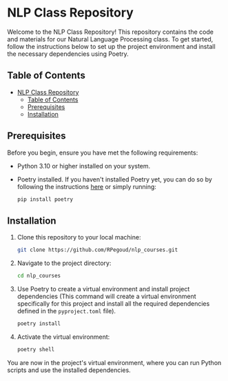 # NLP Class Repository

Welcome to the NLP Class Repository! This repository contains the code and materials for our Natural Language Processing class. To get started, follow the instructions below to set up the project environment and install the necessary dependencies using Poetry.

## Table of Contents

- [NLP Class Repository](#nlp-class-repository)
  - [Table of Contents](#table-of-contents)
  - [Prerequisites](#prerequisites)
  - [Installation](#installation)

## Prerequisites

Before you begin, ensure you have met the following requirements:

- Python 3.10  or higher installed on your system.
- Poetry installed. If you haven't installed Poetry yet, you can do so by following the instructions [here](https://python-poetry.org/docs/) or simply running:

    ```bash
    pip install poetry
    ```

## Installation

1. Clone this repository to your local machine:

   ```bash
   git clone https://github.com/RPegoud/nlp_courses.git
   ```

2. Navigate to the project directory:

    ```bash
    cd nlp_courses
    ```

3. Use Poetry to create a virtual environment and install project dependencies (This command will create a virtual environment specifically for this project and install all the required dependencies defined in the `pyproject.toml` file).

    ```bash
    poetry install
    ```

4. Activate the virtual environment:

    ```bash
    poetry shell
    ```

You are now in the project's virtual environment, where you can run Python scripts and use the installed dependencies.
